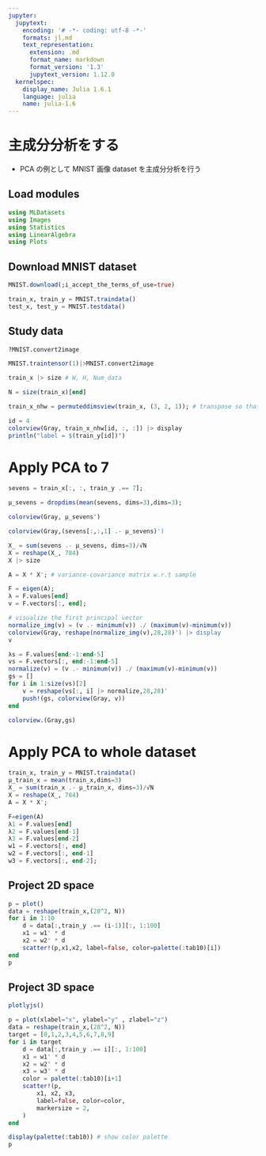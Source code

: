 ```yaml
---
jupyter:
  jupytext:
    encoding: '# -*- coding: utf-8 -*-'
    formats: jl,md
    text_representation:
      extension: .md
      format_name: markdown
      format_version: '1.3'
      jupytext_version: 1.12.0
  kernelspec:
    display_name: Julia 1.6.1
    language: julia
    name: julia-1.6
---
```


# 主成分分析をする


- PCA の例として MNIST 画像 dataset を主成分分析を行う


## Load modules

```julia
using MLDatasets
using Images
using Statistics
using LinearAlgebra
using Plots
```

## Download MNIST dataset

```julia
MNIST.download(;i_accept_the_terms_of_use=true)
```

```julia
train_x, train_y = MNIST.traindata()
test_x, test_y = MNIST.testdata()
```

## Study data

```julia
?MNIST.convert2image
```

```julia
MNIST.traintensor(1)|>MNIST.convert2image
```

```julia
train_x |> size # W, H, Num_data
```

```julia
N = size(train_x)[end]
```

```julia
train_x_nhw = permuteddimsview(train_x, (3, 2, 1)); # transpose so that it has NxHxW layout
```

```julia
id = 4
colorview(Gray, train_x_nhw[id, :, :]) |> display
println("label = $(train_y[id])")
```

# Apply PCA to 7

```julia
sevens = train_x[:, :, train_y .== 7];
```

```julia
μ_sevens = dropdims(mean(sevens, dims=3),dims=3);
```

```julia
colorview(Gray, μ_sevens')
```

```julia
colorview(Gray,(sevens[:,:,1] .- μ_sevens)')
```

```julia
X_ = sum(sevens .- μ_sevens, dims=3)/√N
X = reshape(X_, 784)
X |> size
```

```julia
A = X * X'; # variance-covariance matrix w.r.t sample
```

```julia
F = eigen(A);
λ = F.values[end]
v = F.vectors[:, end];
```

```julia
# visualize the first principal vector
normalize_img(v) = (v .- minimum(v)) ./ (maximum(v)-minimum(v))
colorview(Gray, reshape(normalize_img(v),28,28)') |> display
v
```

```julia
λs = F.values[end:-1:end-5]
vs = F.vectors[:, end:-1:end-5]
normalize(v) = (v .- minimum(v)) ./ (maximum(v)-minimum(v))
gs = []
for i in 1:size(vs)[2]
    v = reshape(vs[:, i] |> normalize,28,28)'
    push!(gs, colorview(Gray, v))
end

colorview.(Gray,gs)
```

# Apply PCA to whole dataset

```julia
train_x, train_y = MNIST.traindata()
μ_train_x = mean(train_x,dims=3)
X_ = sum(train_x .- μ_train_x, dims=3)/√N
X = reshape(X_, 784)
A = X * X';
```

```julia
F=eigen(A)
λ1 = F.values[end]
λ2 = F.values[end-1]
λ3 = F.values[end-2]
w1 = F.vectors[:, end]
w2 = F.vectors[:, end-1]
w3 = F.vectors[:, end-2];
```

## Project 2D space

```julia
p = plot()
data = reshape(train_x,(28^2, N))
for i in 1:10
    d = data[:,train_y .== (i-1)][:, 1:100]
    x1 = w1' * d
    x2 = w2' * d
    scatter!(p,x1,x2, label=false, color=palette(:tab10)[i])
end
p
```

## Project 3D space

```julia
plotlyjs()

p = plot(xlabel="x", ylabel="y" , zlabel="z")
data = reshape(train_x,(28^2, N))
target = [0,1,2,3,4,5,6,7,8,9]
for i in target
    d = data[:,train_y .== i][:, 1:100]
    x1 = w1' * d
    x2 = w2' * d
    x3 = w3' * d
    color = palette(:tab10)[i+1]
    scatter!(p, 
        x1, x2, x3, 
        label=false, color=color,
        markersize = 2,
    )
end

display(palette(:tab10)) # show color palette
p
```
